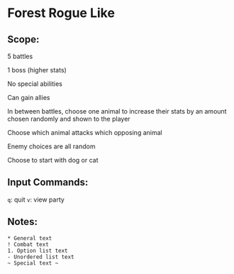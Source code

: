 # Forest Rogue Like

## Scope:
5 battles

1 boss (higher stats)

No special abilities

Can gain allies

In between battles, choose one animal to increase their stats by an 
amount chosen randomly and shown to the player

Choose which animal attacks which opposing animal

Enemy choices are all random

Choose to start with dog or cat

## Input Commands:

`q`: quit
`v`: view party

## Notes:
```
* General text
! Combat text
1. Option list text
- Unordered list text
~ Special text ~
```